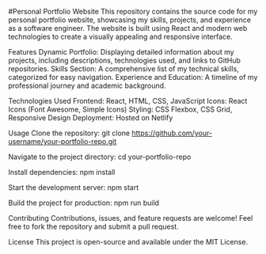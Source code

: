 #Personal Portfolio Website
    This repository contains the source code for my personal portfolio website, showcasing my skills, projects, and experience as a software engineer. The website is built using React and modern web technologies to create a visually appealing and responsive interface.

Features
    Dynamic Portfolio: Displaying detailed information about my projects, including descriptions, technologies used, and links to GitHub repositories.
    Skills Section: A comprehensive list of my technical skills, categorized for easy navigation.
    Experience and Education: A timeline of my professional journey and academic background.

Technologies Used
    Frontend: React, HTML, CSS, JavaScript
    Icons: React Icons (Font Awesome, Simple Icons)
    Styling: CSS Flexbox, CSS Grid, Responsive Design
    Deployment: Hosted on Netlify

Usage
Clone the repository:
    git clone https://github.com/your-username/your-portfolio-repo.git

Navigate to the project directory:
    cd your-portfolio-repo

Install dependencies:
    npm install

Start the development server:
    npm start

Build the project for production:
    npm run build

Contributing
    Contributions, issues, and feature requests are welcome! Feel free to fork the repository and submit a pull request.

License
    This project is open-source and available under the MIT License.
